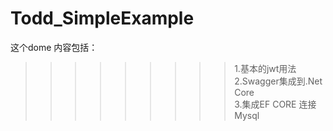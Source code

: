 # Todd_SimpleExample
这个dome 内容包括：<br>
>>>>>>>>>1.基本的jwt用法<br>
>>>>>>>>>2.Swagger集成到.Net Core<br>
>>>>>>>>>3.集成EF CORE 连接Mysql<br>
